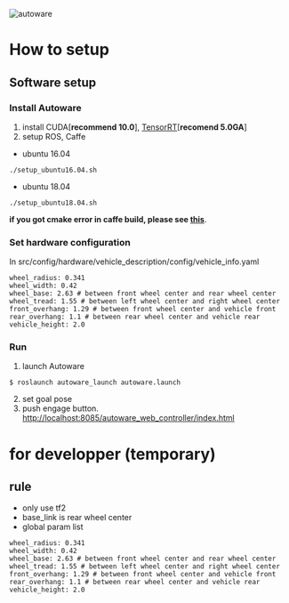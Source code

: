 ![autoware](https://user-images.githubusercontent.com/8327598/69472442-cca50b00-0ded-11ea-9da0-9e2302aa1061.png)

# How to setup
## Software setup
### Install Autoware
1. install CUDA[**recommend 10.0**], [TensorRT](https://docs.nvidia.com/deeplearning/sdk/tensorrt-archived/index.html)[**recomend 5.0GA**]
2. setup ROS, Caffe
- ubuntu 16.04
```
./setup_ubuntu16.04.sh
```
- ubuntu 18.04

```
./setup_ubuntu18.04.sh
```
**if you got cmake error in caffe build, please see [this](https://github.com/tier4/Autoware-T4B/wiki/Trouble-shooting)**.

### Set hardware configuration
In src/config/hardware/vehicle_description/config/vehicle_info.yaml
```
wheel_radius: 0.341
wheel_width: 0.42
wheel_base: 2.63 # between front wheel center and rear wheel center
wheel_tread: 1.55 # between left wheel center and right wheel center
front_overhang: 1.29 # between front wheel center and vehicle front
rear_overhang: 1.1 # between rear wheel center and vehicle rear 
vehicle_height: 2.0
```

### Run
1. launch Autoware
```
$ roslaunch autoware_launch autoware.launch
```
2. set goal pose
3. push engage button.
[http://localhost:8085/autoware_web_controller/index.html](http://localhost:8085/autoware_web_controller/index.html)

# for developper (temporary)
## rule
- only use tf2
- base_link is rear wheel center
- global param list
```
wheel_radius: 0.341
wheel_width: 0.42
wheel_base: 2.63 # between front wheel center and rear wheel center
wheel_tread: 1.55 # between left wheel center and right wheel center
front_overhang: 1.29 # between front wheel center and vehicle front
rear_overhang: 1.1 # between rear wheel center and vehicle rear 
vehicle_height: 2.0
```
